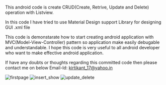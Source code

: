 This android code is create CRUD(Create, Retrive, Update and Delete) operation with Listview.

In this code I have tried to use Material Design support Library for designing GUI .xml file

This code is demonstarate how to start creating android application with MVC(Model-View-Controller) pattern so application make easily debugable and understandable. I hope this code is very useful to all android developer who want to make effective android application.

If have any doubts or thoughts regarding this committed code then please contact me on below Email-Id: kirtikant_17@yahoo.in

![firstpage](https://cloud.githubusercontent.com/assets/20151177/19412757/47bae0ee-933a-11e6-859f-05b29de3c659.png)
![insert_show](https://cloud.githubusercontent.com/assets/20151177/19412756/47b9fc2e-933a-11e6-883b-5003f8a35a7c.png)
![update_delete](https://cloud.githubusercontent.com/assets/20151177/19412755/47b7a208-933a-11e6-917e-95f680fc9c11.png)
